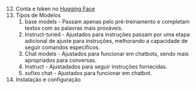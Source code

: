 12. Conta e token no [Hugging Face](https://huggingface.co)
13. Tipos de Modelos
    1. base models - Passam apenas pelo pré-treinamento e completam textos com as palavras mais prováveis.
    2. Instruct-tuned - Ajustados para instruções passam por uma etapa adicional de ajuste para instruções, melhorando a capacidade de seguir comandos específicos.
    3. Chat models - Ajustados para funcionar em chatbots, sendo mais apropriados para conversas.
    4. Instruct - Ajustadados para seguir instruções fornecidas.
    5. sufixo chat - Ajustados para funcionar em chatbot.
14. Instalação e configuração